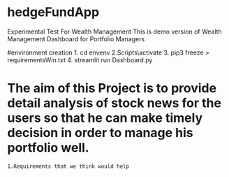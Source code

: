 # hedgeFundApp
 Experimental Test For Wealth Management
This is demo version of Wealth Management Dashboard for Portfolio Managers

#environment creation
    1. cd envenv
    2.Scripts\activate
    3. pip3 freeze > requirementsWin.txt
    4. streamlit run Dashboard.py

# The aim of this Project is to provide detail analysis of stock news for the users so that he can make timely decision in order to manage his portfolio well.
    1.Requirements that we think would help 
